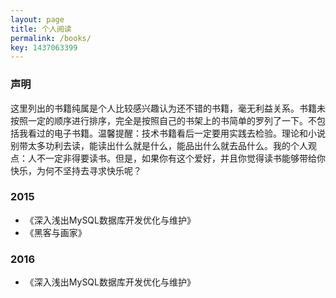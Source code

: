 ```yaml
---
layout: page
title: 个人阅读
permalink: /books/
key: 1437063399
---
```


### 声明 ###

这里列出的书籍纯属是个人比较感兴趣认为还不错的书籍，毫无利益关系。书籍未按照一定的顺序进行排序，完全是按照自己的书架上的书简单的罗列了一下。不包括我看过的电子书籍。温馨提醒：技术书籍看后一定要用实践去检验。理论和小说别带太多功利去读，能读出什么就是什么，能品出什么就去品什么。我的个人观点：人不一定非得要读书。但是，如果你有这个爱好，并且你觉得读书能够带给你快乐，为何不坚持去寻求快乐呢？

### 2015 ###

* 《深入浅出MySQL数据库开发优化与维护》
* 《黑客与画家》

### 2016 ###

* 《深入浅出MySQL数据库开发优化与维护》

